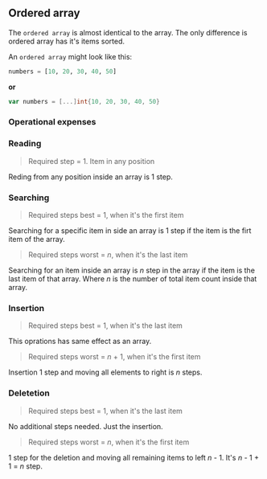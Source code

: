 ## Ordered array

The `ordered array` is almost identical to the array. The only difference is ordered array has it's items sorted.

An `ordered array` might look like this:

```python
numbers = [10, 20, 30, 40, 50]
```
**or**
```go
var numbers = [...]int{10, 20, 30, 40, 50}
```

### Operational expenses

### Reading

> Required step = 1. Item in any position

Reding from any position inside an array is 1 step.

### Searching

> Required steps best = 1, when it's the first item

Searching for a specific item in side an array is 1 step if the item is the firt item of the array.

> Required steps worst = $n$, when it's the last item

Searching for an item inside an array is $n$ step in the array if the item is the last item of that array. Where $n$ is the number of total item count inside that array.

### Insertion

> Required steps best = 1, when it's the last item

This oprations has same effect as an array.

> Required steps worst = $n$ + 1, when it's the first item

Insertion 1 step and moving all elements to right is $n$ steps.

### Deletetion

> Required steps best = 1, when it's the last item

No additional steps needed. Just the insertion.

> Required steps worst = $n$, when it's the first item

1 step for the deletion and moving all remaining items to left $n$ - 1. It's $n$ - 1 + 1 = $n$ step.
